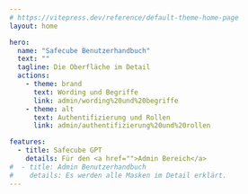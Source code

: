 ```yaml
---
# https://vitepress.dev/reference/default-theme-home-page
layout: home

hero:
  name: "Safecube Benutzerhandbuch"
  text: ""
  tagline: Die Oberfläche im Detail
  actions:
    - theme: brand
      text: Wording und Begriffe
      link: admin/wording%20und%20begriffe
    - theme: alt
      text: Authentifizierung und Rollen
      link: admin/authentifizierung%20und%20rollen

features:
  - title: Safecube GPT
    details: Für den <a href="">Admin Bereich</a>
#  - title: Admin Benutzerhandbuch
#    details: Es werden alle Masken im Detail erklärt.
---
```


